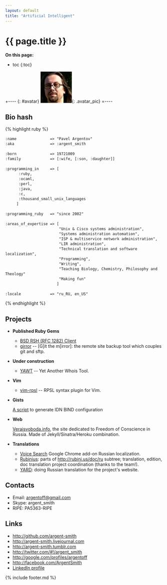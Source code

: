 ```yaml
---
layout: default
title: "Artificial Intelligent"
---
```


{{ page.title }}
================
**On this page:**

* toc
{:toc}

+---- {: #avatar}
![argent_smith.face](/pics/1032204.jpg){: .avatar_pic}
=----

Bio hash
---------
{% highlight ruby %}

    :name               => "Pavel Argentov"
    :aka                => :argent_smith

    :born               => 19721009
    :family             => [:wife, [:son, :daughter]]

    :programming_in     => [
          :ruby,
          :ocaml,
          :perl,
          :java,
          :c,
          :thousand_small_unix_languages
         ]

    :programming_ruby   => "since 2002"

    :areas_of_expertise => [
                            "Unix & Cisco systems administration",
                            "Systems administration automation",
                            "ISP & multiservice network administration",
                            "LIR administration",
                            "Technical translation and software localization",
                            "Programming",
                            "Writing",
                            "Teaching Biology, Chemistry, Philosophy and Theology"
                            "Making fun"
                           ]

    :locale             => "ru_RU, en_US"

{% endhighlight %}

Projects
--------

* __Published Ruby Gems__

  - [BSD RSH (RFC 1282) Client](rsh)
  - [girror](http://github.com/argent-smith/girror) -- \[G\]it the m\[irror\]: the remote site backup tool which couples git and sftp.

* __Under construction__

  - [YAWT](http://github.com/argent-smith/yawt) -- Yet Another Whois Tool.

* __Vim__

  - [vim-rpsl](http://github.com/argent-smith/vim-rpsl) -- RPSL syntax plugin
    for Vim.

* __Gists__

  [A script](https://gist.github.com/675426) to generate IDN BIND configuration

* __Web__

  [Veraisvoboda.info](http://veraisvoboda.info), the site dedicated to Freedom
  of Conscience in Russia. Made of Jekyll/Sinatra/Heroku combination.

* __Translations__

  + [Voice Search](https://github.com/eligrey/voice-search) Google Chrome
    add-on Russian localization.
  + [Rubinius][1]: parts of <http://rubini.us/doc/ru> subtree; translation, edition, doc translation project
    coordination (thanks to the team!).
  + [YARD][2]: doing Russian translation for the project's website.

Contacts
--------

 - Email: <argentoff@gmail.com>
 - Skype: argent_smith
 - RIPE: PA5363-RIPE

Links
-----

 - <http://github.com/argent-smith>
 - <http://argent-smith.livejournal.com>
 - <http://argent-smith.tumblr.com>
 - <http://twitter.com/#!/argent_smith>
 - <http://google.com/profiles/argentoff>
 - <http://facebook.com/ArgentSmith>
 - [LinkedIn profile][3]

 [1]: http://rubini.us "Rubinius project"
 [2]: http://yardoc.org/ "YARD"
 [3]: http://www.linkedin.com/profile/view?id=138449484&trk=tab_pro "Pavel Argentov@LinkedIn"

{% include footer.md %}
